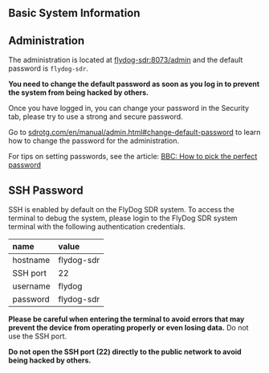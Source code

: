## Basic System Information

## Administration

The administration is located at [flydog-sdr:8073/admin](http://flydog-sdr:8073/admin) and the default password is `flydog-sdr`.

**You need to change the default password as soon as you log in to prevent the system from being hacked by others.**

Once you have logged in, you can change your password in the Security tab, please try to use a strong and secure password.

Go to [sdrotg.com/en/manual/admin.html#change-default-password](https://sdrotg.com/en/manual/admin.html#change-default-password) to learn how to change the password for the administration.

For tips on setting passwords, see the article: [BBC: How to pick the perfect password](https://www.bbc.com/news/technology-34221843)

## SSH Password

SSH is enabled by default on the FlyDog SDR system. To access the terminal to debug the system, please login to the FlyDog SDR system terminal with the following authentication credentials.

| name | value |
| :--- | :--- |
| hostname | flydog-sdr |
| SSH port | 22 |
| username | flydog |
| password | flydog-sdr |

**Please be careful when entering the terminal to avoid errors that may prevent the device from operating properly or even losing data.** Do not use the SSH port.

**Do not open the SSH port (22) directly to the public network to avoid being hacked by others.**
